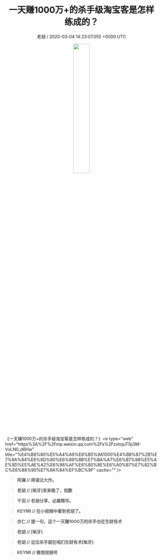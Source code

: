 <h1 align="center">一天赚1000万&#43;的杀手级淘宝客是怎样练成的？</h1>
<p align="center">
    <a>老胡 / 2020-03-04 14:23:07.055 &#43;0000 UTC</a>
</p>

<div align="center">
    <img src="https://images.zsxq.com/FkL8TTYqxoK1VeXNIv84v4VZ-b4m?e=1590940799&amp;token=kIxbL07-8jAj8w1n4s9zv64FuZZNEATmlU_Vm6zD:ndIbe--MM_D-FxGL29d-OiS-vTM=" width="33%" height="33%"/>
</div>

<div>
《一天赚1000万&#43;的杀手级淘宝客是怎样练成的？》&lt;e type=&#34;web&#34; href=&#34;https%3A%2F%2Fmp.weixin.qq.com%2Fs%2FzxtojuT7p3M-VxLN0_d6Hw&#34; title=&#34;%E4%B8%80%E5%A4%A9%E8%B5%9A1000%E4%B8%87%2B%E7%9A%84%E6%9D%80%E6%89%8B%E7%BA%A7%E6%B7%98%E5%AE%9D%E5%AE%A2%E6%98%AF%E6%80%8E%E6%A0%B7%E7%82%BC%E6%88%90%E7%9A%84%EF%BC%9F&#34; cache=&#34;&#34; /&gt;
</div>

<div class="image" align="center">

</div>

<div align="left">
<div>

<blockquote >
<span> <strong>阿澜 // 拜读过大作。 </strong></span>
</blockquote>

<blockquote >
<span> <strong>老胡 // [呲牙]发来晚了，抱歉 </strong></span>
</blockquote>

<blockquote >
<span> <strong>千羽 // 老胡分享，必属精华。 </strong></span>
</blockquote>

<blockquote >
<span> <strong>KEYMI // 在小视频中看到老胡了。 </strong></span>
</blockquote>

<blockquote >
<span> <strong>亦仁 // 提一句，这个一天赚1000万的杀手也在生财有术 </strong></span>
</blockquote>

<blockquote >
<span> <strong>老胡 // [呲牙] </strong></span>
</blockquote>

<blockquote >
<span> <strong>老胡 // 这位杀手就在咱们生财有术[呲牙] </strong></span>
</blockquote>

<blockquote >
<span> <strong>KEYMI // 微信视频号 </strong></span>
</blockquote>

</div>
</div>